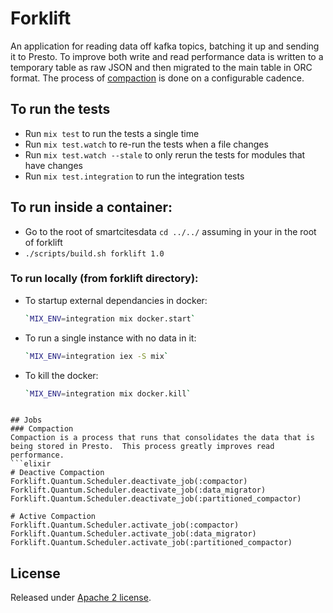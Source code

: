# Forklift

An application for reading data off kafka topics, batching it up and sending it to Presto. To improve both write and read performance data is written to a temporary table as raw JSON and then migrated to the main table in ORC format.  The process of [compaction](#compaction) is done on a configurable cadence.


## To run the tests

  * Run `mix test` to run the tests a single time
  * Run `mix test.watch` to re-run the tests when a file changes
  * Run `mix test.watch --stale` to only rerun the tests for modules that have changes
  * Run `mix test.integration` to run the integration tests

## To run inside a container:
  * Go to the root of smartcitesdata `cd ../../` assuming in your in the root of forklift
  * `./scripts/build.sh forklift 1.0`

### To run locally (from forklift directory):
  * To startup external dependancies in docker:
    ```bash
    `MIX_ENV=integration mix docker.start`
    ```
  * To run a single instance with no data in it:
    ```bash
    `MIX_ENV=integration iex -S mix`
    ```
  * To kill the docker:
    ```bash
    `MIX_ENV=integration mix docker.kill`
    ```
```

## Jobs
### Compaction
Compaction is a process that runs that consolidates the data that is being stored in Presto.  This process greatly improves read performance.
```elixir
# Deactive Compaction
Forklift.Quantum.Scheduler.deactivate_job(:compactor)
Forklift.Quantum.Scheduler.deactivate_job(:data_migrator)
Forklift.Quantum.Scheduler.deactivate_job(:partitioned_compactor)

# Active Compaction
Forklift.Quantum.Scheduler.activate_job(:compactor)
Forklift.Quantum.Scheduler.activate_job(:data_migrator)
Forklift.Quantum.Scheduler.activate_job(:partitioned_compactor)
```


## License

Released under [Apache 2 license](https://github.com/UrbanOS-Public/smartcitiesdata/blob/master/LICENSE).
